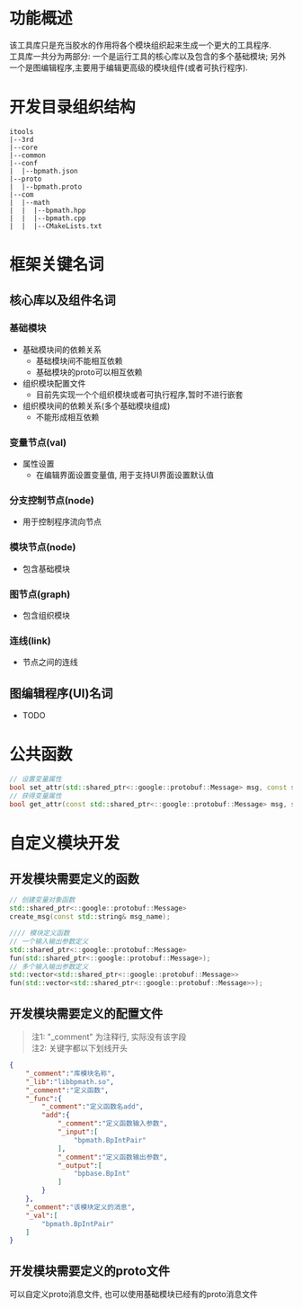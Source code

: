 # 功能概述
该工具库只是充当胶水的作用将各个模块组织起来生成一个更大的工具程序.  
工具库一共分为两部分: 一个是运行工具的核心库以及包含的多个基础模块; 另外一个是图编辑程序,主要用于编辑更高级的模块组件(或者可执行程序).

# 开发目录组织结构
```
itools
|--3rd
|--core
|--common
|--conf
|  |--bpmath.json
|--proto
|  |--bpmath.proto
|--com
|  |--math
|  |  |--bpmath.hpp
|  |  |--bpmath.cpp
|  |  |--CMakeLists.txt
```
# 框架关键名词
## 核心库以及组件名词
### 基础模块
* 基础模块间的依赖关系
    * 基础模块间不能相互依赖
    * 基础模块的proto可以相互依赖
* 组织模块配置文件
    * 目前先实现一个个组织模块或者可执行程序,暂时不进行嵌套
* 组织模块间的依赖关系(多个基础模块组成)
    * 不能形成相互依赖
### 变量节点(val)
* 属性设置
    * 在编辑界面设置变量值, 用于支持UI界面设置默认值
### 分支控制节点(node)
* 用于控制程序流向节点
### 模块节点(node)
* 包含基础模块
### 图节点(graph)
* 包含组织模块
### 连线(link)
* 节点之间的连线

## 图编辑程序(UI)名词
* TODO

# 公共函数
```c++
// 设置变量属性
bool set_attr(std::shared_ptr<::google::protobuf::Message> msg, const std::string& json_str);
// 获得变量属性
bool get_attr(const std::shared_ptr<::google::protobuf::Message> msg, std::string& json_str);
```

# 自定义模块开发
## 开发模块需要定义的函数
```c++ 
// 创建变量对象函数
std::shared_ptr<::google::protobuf::Message> 
create_msg(const std::string& msg_name); 

//// 模块定义函数
// 一个输入输出参数定义
std::shared_ptr<::google::protobuf::Message> 
fun(std::shared_ptr<::google::protobuf::Message>);
// 多个输入输出参数定义
std::vector<std::shared_ptr<::google::protobuf::Message>> 
fun(std::vector<std::shared_ptr<::google::protobuf::Message>>);
```
## 开发模块需要定义的配置文件
> 注1: "_comment" 为注释行, 实际没有该字段  
> 注2: 关键字都以下划线开头
```json
{
    "_comment":"库模块名称",
    "_lib":"libbpmath.so",
    "_comment":"定义函数",
    "_func":{
        "_comment":"定义函数名add",
        "add":{
            "_comment":"定义函数输入参数",
            "_input":[
                "bpmath.BpIntPair"
            ],
            "_comment":"定义函数输出参数",
            "_output":[
                "bpbase.BpInt"
            ]
        }
    },
    "_comment":"该模块定义的消息",
    "_val":[
        "bpmath.BpIntPair"
    ]
}
```
## 开发模块需要定义的proto文件
可以自定义proto消息文件, 也可以使用基础模块已经有的proto消息文件
